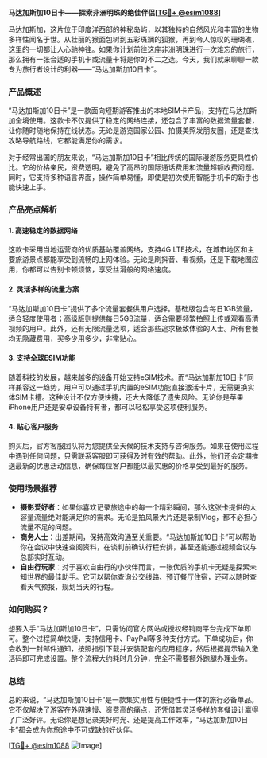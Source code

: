 **马达加斯加10日卡——探索非洲明珠的绝佳伴侣[[TG💪+ @esim1088](https://t.me/s/esim1088)]**

马达加斯加，这片位于印度洋西部的神秘岛屿，以其独特的自然风光和丰富的生物多样性闻名于世。从壮丽的猴面包树到五彩斑斓的狐猴，再到令人惊叹的珊瑚礁，这里的一切都让人心驰神往。如果你计划前往这座非洲明珠进行一次难忘的旅行，那么拥有一张合适的手机卡或流量卡将是你的不二之选。今天，我们就来聊聊一款专为旅行者设计的利器——“马达加斯加10日卡”。

### 产品概述

“马达加斯加10日卡”是一款面向短期游客推出的本地SIM卡产品，支持在马达加斯加全境使用。这款卡不仅提供了稳定的网络连接，还包含了丰富的数据流量套餐，让你随时随地保持在线状态。无论是游览国家公园、拍摄美照发朋友圈，还是查找攻略导航路线，它都能满足你的需求。

对于经常出国的朋友来说，“马达加斯加10日卡”相比传统的国际漫游服务更具性价比。它的价格亲民，资费透明，避免了高昂的国际通话费用和流量超额收费问题。同时，它支持多种语言界面，操作简单易懂，即使是初次使用智能手机卡的新手也能快速上手。

### 产品亮点解析

#### 1. **高速稳定的数据网络**
这款卡采用当地运营商的优质基站覆盖网络，支持4G LTE技术，在城市地区和主要旅游景点都能享受到流畅的上网体验。无论是刷抖音、看视频，还是下载地图应用，你都可以告别卡顿烦恼，享受丝滑般的网络速度。

#### 2. **灵活多样的流量方案**
“马达加斯加10日卡”提供了多个流量套餐供用户选择。基础版包含每日1GB流量，适合轻度使用者；高级版则提供每日5GB流量，适合需要频繁拍照上传或观看高清视频的用户。此外，还有无限流量选项，适合那些追求极致体验的人士。所有套餐均无隐藏费用，买多少用多少，非常贴心。

#### 3. **支持全球ESIM功能**
随着科技的发展，越来越多的设备开始支持eSIM技术。而“马达加斯加10日卡”同样兼容这一趋势，用户可以通过手机内置的eSIM功能直接激活卡片，无需更换实体SIM卡槽。这种设计不仅方便快捷，还大大降低了遗失风险。无论你是苹果iPhone用户还是安卓设备持有者，都可以轻松享受这项便利服务。

#### 4. **贴心客户服务**
购买后，官方客服团队将为您提供全天候的技术支持与咨询服务。如果在使用过程中遇到任何问题，只需联系客服即可获得及时有效的帮助。此外，他们还会定期推送最新的优惠活动信息，确保每位客户都能以最实惠的价格享受到最好的服务。

### 使用场景推荐

- **摄影爱好者**：如果你喜欢记录旅途中的每一个精彩瞬间，那么这张卡提供的大容量流量绝对能满足你的需求。无论是拍风景大片还是录制Vlog，都不必担心流量不足的问题。
- **商务人士**：出差期间，保持高效沟通至关重要。“马达加斯加10日卡”可以帮助你在会议中快速查阅资料，在谈判前确认行程安排，甚至还能通过视频会议与总部实时互动。
- **自由行玩家**：对于喜欢自由行的小伙伴而言，一张优质的手机卡无疑是探索未知世界的最佳助手。它可以帮你查询公交线路、预订餐厅住宿，还可以随时查看天气预报，规划当天的行程。

### 如何购买？

想要入手“马达加斯加10日卡”，只需访问官方网站或授权经销商平台完成下单即可。整个过程简单快捷，支持信用卡、PayPal等多种支付方式。下单成功后，你会收到一封邮件通知，按照指引下载并安装配套的应用程序，然后根据提示输入激活码即可完成设置。整个流程大约耗时几分钟，完全不需要额外跑腿办理业务。

### 总结

总的来说，“马达加斯加10日卡”是一款集实用性与便捷性于一体的旅行必备单品。它不仅解决了游客在外网速慢、资费高的痛点，还凭借其灵活多样的套餐设计赢得了广泛好评。无论你是想记录美好时光、还是提高工作效率，“马达加斯加10日卡”都会成为你旅途中不可或缺的好伙伴。

[[TG💪+ @esim1088](https://t.me/s/esim1088) ![Image](https://i.postimg.cc/4NQfJmqS/Snipaste-2025-05-13-00-14-12.png)]